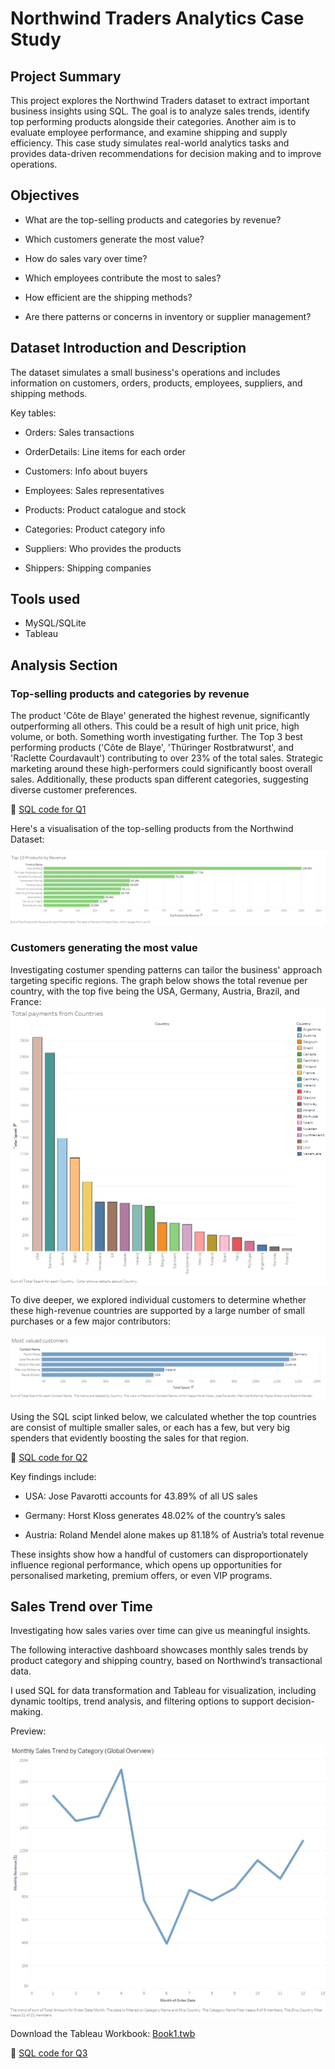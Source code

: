 # Northwind Traders Analytics Case Study
## Project Summary

This project explores the Northwind Traders dataset to extract important business insights using SQL.
The goal is to analyze sales trends, identify top performing products alongside their categories.
Another aim is to evaluate employee performance, and examine shipping and supply efficiency.
This case study simulates real-world analytics tasks and provides data-driven recommendations for decision making and to improve operations.

## Objectives

- What are the top-selling products and categories by revenue?

- Which customers generate the most value?

- How do sales vary over time?

- Which employees contribute the most to sales?

- How efficient are the shipping methods?

- Are there patterns or concerns in inventory or supplier management?

## Dataset Introduction and Description

The dataset simulates a small business's operations and includes information on customers, orders, products, employees, suppliers, and shipping methods.

Key tables:

- Orders: Sales transactions

- OrderDetails: Line items for each order

- Customers: Info about buyers

- Employees: Sales representatives

- Products: Product catalogue and stock

- Categories: Product category info

- Suppliers: Who provides the products

- Shippers: Shipping companies

## Tools used

- MySQL/SQLite
- Tableau

## Analysis Section
### Top-selling products and categories by revenue
The product 'Côte de Blaye' generated the highest revenue, significantly outperforming all others. This could be a result of high unit price, high volume, or both. Something worth investigating further.
The Top 3 best performing products ('Côte de Blaye', 'Thüringer Rostbratwurst', and 'Raclette Courdavault') contributing to over 23% of the total sales. 
Strategic marketing around these high-performers could significantly boost overall sales. Additionally, these products span different categories, suggesting diverse customer preferences.

🔗 [SQL code for Q1](./sql/question_1_top_products.sql)

Here's a visualisation of the top-selling products from the Northwind Dataset:

![Top Products Bar Chart](./visuals/top_10_products_by_revenue.png)

### Customers generating the most value
Investigating costumer spending patterns can tailor the business' approach targeting specific regions. 
The graph below shows the total revenue per country, with the top five being the USA, Germany, Austria, Brazil, and France:
![Top_Countries_Bar_Chart](./visuals/02_top_payments_country.png)

To dive deeper, we explored individual customers to determine whether these high-revenue countries are supported by a large number of small purchases or a few major contributors:

![Top_Spenders_Bar_Chart](./visuals/02_most_valued_customers.png)

Using the SQL scipt linked below, we calculated whether the top countries are consist of multiple smaller sales, or each has a few, but very big spenders that evidently boosting the sales for that region.

🔗 [SQL code for Q2](./sql/question_2_top_spenders.sql)

Key findings include:

- USA: Jose Pavarotti accounts for 43.89% of all US sales

- Germany: Horst Kloss generates 48.02% of the country’s sales

- Austria: Roland Mendel alone makes up 81.18% of Austria’s total revenue

These insights show how a handful of customers can disproportionately influence regional performance, which opens up opportunities for personalised marketing, premium offers, or even VIP programs.

## Sales Trend over Time

Investigating how sales varies over time can give us meaningful insights.

The following interactive dashboard showcases monthly sales trends by product category and shipping country, based on Northwind’s transactional data. 

I used SQL for data transformation and Tableau for visualization, including dynamic tooltips, trend analysis, and filtering options to support decision-making.

Preview:

![Dashboard Preview](./visuals/03_sales_over_time.png)

Download the Tableau Workbook: [Book1.twb](./Book1.twb)


🔗 [SQL code for Q3](./sql/question_3_sales_over_time.sql)

